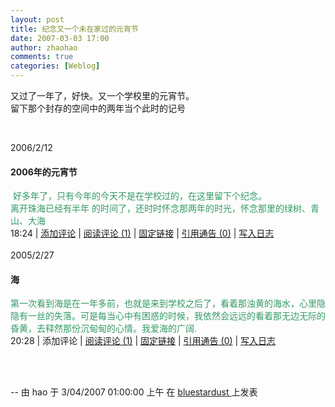 ```yaml
---
layout: post
title: 纪念又一个未在家过的元宵节
date: 2007-03-03 17:00
author: zhaohao
comments: true
categories: [Weblog]
---
```

<div id="msgcns!A2B21BA57C861B3E!224" class="bvMsg">
<div>又过了一年了，好快。又一个学校里的元宵节。</div>
<div>留下那个封存的空间中的两年当个此时的记号</div>
<div></div>
<div></div>
<div>
<div>

&nbsp;
<div>2006/2/12</div>
<h4>2006年的元宵节</h4>
<div>
<div><span style="color: #339966;"> 好多年了，只有今年的今天不是在学校过的，在这里留下个纪念。</span></div>
<div><span style="color: #339966;">离开珠海已经有半年 的时间了，还时时怀念那两年的时光，怀念那里的绿树、青山、大海</span></div>
</div>
<div>18:24 | <a title="about:blank" href="http://bluehao.spaces.live.com/">添加评论</a> | <a title="about:blank" href="http://bluehao.spaces.live.com/">阅读评论 (1)</a> | <a title="about:blank" href="http://bluehao.spaces.live.com/">固定链接</a> | <a title="about:blank" href="http://bluehao.spaces.live.com/">引用通告 (0)</a> | <a title="about:blank" href="http://bluehao.spaces.live.com/">写入日志</a></div>
<div></div>
&nbsp;

</div>
</div>
<div>2005/2/27</div>
<div>
<h4>海</h4>
<div><span style="color: #339966; font-family: Tahoma, Helvetica, sans-serif;">第一次看到海是在一年多前，也就是来到学校之后了，看着那浊黄的海水，心里隐隐有一丝的失落。可是每当心中有困惑的时候，我依然会远远的看着那无边无际的昏黄，去释然那份沉甸甸的心情。我爱海的广阔.</span></div>
<div>20:28 | <a title="about:blank">添加评论</a> | <a title="about:blank" href="http://bluehao.spaces.live.com/">阅读评论 (1)</a> | <a title="about:blank" href="http://bluehao.spaces.live.com/">固定链接</a> | <a title="about:blank" href="http://bluehao.spaces.live.com/">引用通告 (0)</a> | <a title="about:blank" href="http://bluehao.spaces.live.com/">写入日志</a></div>
</div>
<div>

&nbsp;
<div></div>
&nbsp;

</div>
--
由 hao 于 3/04/2007 01:00:00 上午 在 <a href="http://haov.blogspot.com/2007/03/blog-post.html">bluestardust </a>上发表

</div>
